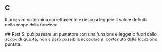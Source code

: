 ## C 
Il programma termina correttamente e riesco a leggere il valore definito nello scope della funzione.

## Rust 
Si può passare un puntatore con una funzione e leggerlo fuori dallo scope di questa, non è però possibile accedere al contenuto della locazione puntata. 
